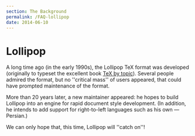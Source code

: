 ```yaml
---
section: The Background
permalink: /FAQ-lollipop
date: 2014-06-10
---
```


# Lollipop

A long time ago (in the early 1990s), the Lollipop TeX format was
developed (originally to typeset the excellent book 
[TeX by topic](FAQ-tex-books.md)).  Several people admired the
format, but no ''critical mass'' of users appeared, that could have
prompted maintenance of the format.

More than 20 years later, a new maintainer appeared: he hopes to build
Lollipop into an engine for rapid document style development.  (In
addition, he intends to add support for right-to-left languages such
as his own&nbsp;&mdash; Persian.)

We can only hope that, this time, Lollipop will ''catch on''!

